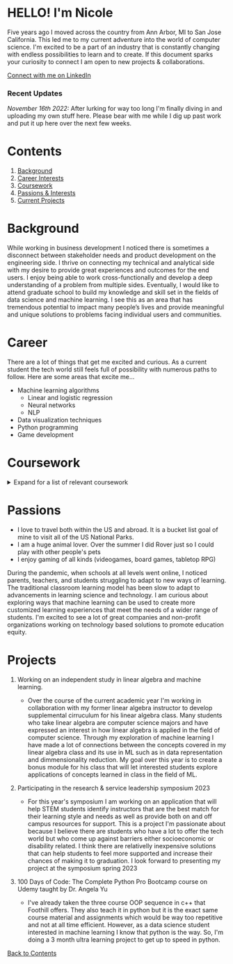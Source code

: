 # HELLO! I'm Nicole 

Five years ago I moved across the country from Ann Arbor, MI to San Jose California. 
This led me to my current adventure into the world of computer science.
I'm excited to be a part of an industry that is constantly changing with endless 
possibilities to learn and to create. If this document sparks your curiosity to 
connect I am open to new projects & collaborations.  


[Connect with me on LinkedIn](https://link-url-here.org)

### Recent Updates
*November 16th 2022:* After lurking for way too long I'm finally diving in and uploading my own 
stuff here. Please bear with me while I dig up past work and put it up here over the next few weeks.

# Contents
1. [Background](#Background)
2. [Career Interests](#Career)
3. [Coursework](#Coursework)
4. [Passions & Interests](#Passions)
5. [Current Projects](#Projects)




# Background
While working in business development I noticed there is sometimes a disconnect between
stakeholder needs and product development on the engineering side. I thrive on connecting
my technical and analytical side with my desire to provide great experiences and outcomes for
the end users. I enjoy being able to work cross-functionally and develop a deep understanding 
of a problem from multiple sides. Eventually, I would like to attend graduate school to
build my knowledge and skill set in the fields of data science and machine learning. 
I see this as an area that has tremendous potential to impact many people’s lives and
provide meaningful and unique solutions to problems facing individual users and communities.



# Career 
There are a lot of things that get me excited and curious. As a current student the tech
world still feels full of possibility with numerous paths to follow. Here are some areas 
that excite me...

* Machine learning algorithms 
     * Linear and logistic regression 
     * Neural networks
     * NLP
* Data visualization techniques 
* Python programming
* Game development 


# Coursework
<details>
  <summary>Expand for a list of relevant coursework</summary>
    
 ### Computer Science Courses  
     *CS 1A  Object-Oriented Programming Methodologies in Java
     *CS 2A  Object-Oriented Programming Methodologies in C++
     *CS 1B  Intermediate Software Design in Java
     *CS 2B  Intermediate Software Design in C++
     *CS 2C  Advanced Data Structures & Algorithms in C++
     *CS 31  Introduction to Database Management Systems
     
     *CIS 21  Introduction to x86 Processor Assembly Language & Computer Architecture
     *CIS 18A Introductionto UNIX/LINUX
     *CIS 18B Advanced UNIX/LINUX
     *CIS 64E Fundamentals of Large Scale Cloud Computing (Distributed Systems)
     *CIS 89A Web Page Development    
     
 ### Mathmatics Courses 
     *Math 1A Calculus (derivatives)
     *Math 1B Calculus (integrals)
     *Math 1C Calculus (multi-variate)
     *Math 10 Discrete Mathmatics
     *Math 2B Linear Algebra 
     *Phys 4A General Physics 

</details>

# Passions

* I love to travel both within the US and abroad. It is a bucket list goal of mine to 
visit all of the US National Parks. 
* I am a huge animal lover. Over the summer I did Rover just so I could play with other people's pets
* I enjoy gaming of all kinds (videogames, board games, tabletop RPG)

During the pandemic, when schools at all levels went online, I noticed parents, teachers, and students 
struggling to adapt to new ways of learning. The traditional classroom learning model has been slow to adapt
to advancements in learning science and technology. I am curious about exploring ways that machine learning can be 
used to create more customized learning experiences that meet the needs of a wider range of students. I'm excited to see 
a lot of great companies and non-profit organizations working on technology based solutions to promote education equity.

# Projects 

1. Working on an independent study in linear algebra and machine learning. 
   * Over the course of the current academic year I'm working in collaboration with my former 
   linear algebra instructor to develop supplemental cirruculum for his linear algebra class. 
   Many students who take linear algebra are computer science majors and have expressed an interest 
   in how linear algebra is applied in the field of computer science. Through my exploration of machine learning
   I have made a lot of connections between the concepts covered in my linear algebra class and its use in ML
   such as in data representation and dimmensionality reduction. My goal over this year is to create a bonus module
   for his class that will let interested students explore applications of concepts learned in class in the field of ML.

2. Participating in the research & service leadership symposium 2023
   * For this year's symposium I am working on an application that will help STEM students identify instructors
   that are the best match for their learning style and needs as well as provide both on and off campus resources for support.
   This is a project I'm passionate about because I believe there are students who have a lot to offer the tech world but who
   come up against barriers either socioeconomic or disability related. I think there are relativelly inexpensive solutions that
   can help students to feel more supported and increase their chances of making it to graduation. I look forward to presenting 
   my project at the symposium spring 2023

3. 100 Days of Code: The Complete Python Pro Bootcamp course on Udemy taught by Dr. Angela Yu
   * I've already taken the three course OOP sequence in c++ that Foothill offers. They also teach it in python but it is the exact 
   same course material and assignments which would be way too repetitive and not at all time efficient. However, as a data science student 
   interested in machine learning I know that python is the way. So, I'm doing a 3 month ultra learning project to get up to speed in 
   python.
  
[Back to Contents](#Contents)

<!--
**nicolenadine/nicolenadine** is a ✨ _special_ ✨ repository because its `README.md` (this file) appears on your GitHub profile.

Here are some ideas to get you started:

- 🔭 I’m currently working on ...
- 🌱 I’m currently learning ...
- 👯 I’m looking to collaborate on ...
- 🤔 I’m looking for help with ...
- 💬 Ask me about ...
- 📫 How to reach me: ...
- 😄 Pronouns: ...
- ⚡ Fun fact: ...



During the pandemic,
when schools at all levels went online, I noticed parents and students struggling to adapt to
new ways of learning. I believe this really highlighted a problem that has existed in education for 
-->

